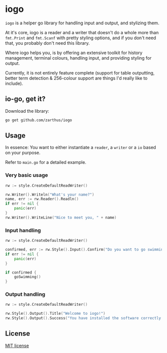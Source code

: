 # iogo 

`iogo` is a helper go library for handling input and output, and stylizing them.

At it's core, iogo is a reader and a writer that doesn't do a whole more than
`fmt.Print` and `fmt.Scanf` with pretty styling options, and if you don't need that, 
you probably don't need this library.

Where iogo helps you, is by offering an extensive toolkit for history management, 
terminal colours, handling input, and providing styling for output.

Currently, it is not entirely feature complete (support for table outputting, 
better term detection & 256-colour support are things I'd really like to include).

## io-go, get it?

Download the library:

```bash
go get github.com/zarthus/iogo
```

## Usage

In essence: You want to either instantiate a `reader`, a `writer`
or a `io` based on your purpose.

Refer to `main.go` for a detailed example.

### Very basic usage

```go
rw := style.CreateDefaultReadWriter()

rw.Writer().Writeln("What's your name?")
name, err := rw.Reader().Readln()
if err != nil {
    panic(err)
}
rw.Writer().WriteLine("Nice to meet you, " + name)
```

### Input handling

```go
rw := style.CreateDefaultReadWriter()

confirmed, err := rw.Style().Input().Confirm("Do you want to go swimming today?", iogo.Options{Default: "y"})
if err != nil {
    panic(err)
}

if confirmed {
    goSwimming()
}
```

### Output handling

```go
rw := style.CreateDefaultReadWriter()

rw.Style().Output().Title("Welcome to iogo!")
rw.Style().Output().Success("You have installed the software correctly!")
```

## License

[MIT license](LICENSE)
